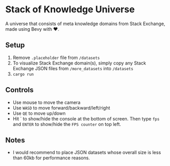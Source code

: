 # Stack of Knowledge Universe

 A universe that consists of meta knowledge domains from Stack Exchange, made using Bevy with ❤️.

## Setup
1. Remove `.placeholder` file from `/datasets`
2. To visualize Stack Exchange domain(s), simply copy any Stack Exchange JSON files from `/more_datasets` into `/datasets`
3. `cargo run`

## Controls
- Use mouse to move the camera
- Use `WASD` to move forward/backward/left/right
- Use `QE` to move up/down
- Hit \` to show/hide the console at the bottom of screen. Then type `fps` and `ENTER` to show/hide the `FPS counter` on top left.

## Notes
- I would recommend to place JSON datasets whose overall size is less than 60kb for performance reasons.


